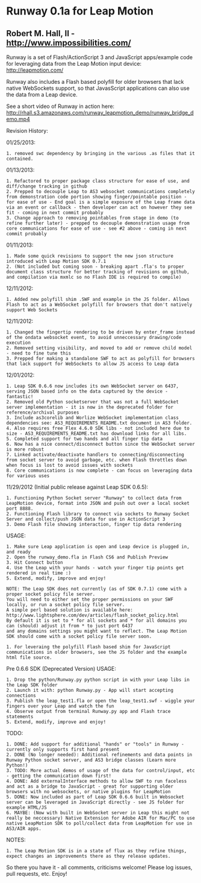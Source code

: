 Runway 0.1a for Leap Motion
===========================
Robert M. Hall, II - http://www.impossibilities.com/
----------------------------------------------------

Runway is a set of Flash/ActionScript 3 and JavaScript apps/example code for leveraging data from the Leap Motion input device: http://leapmotion.com/ 

Runway also includes a Flash based polyfill for older browsers that lack native WebSockets support, so that JavasScript applications can also use the data from a Leap device.

See a short video of Runway in action here:
http://rhall.s3.amazonaws.com/runway_leapmotion_demo/runway_bridge_demo.mp4

Revision History:

01/25/2013:

	1. removed swc dependency by bringing in the various .as files that it contained.


01/13/2013:

	1. Refactored to proper package class structure for ease of use, and diff/change tracking in github
	2. Prepped to decouple Leap to AS3 websocket communications completely from demonstration code portion showing finger/pointable position - for ease of use - End goal is a simple exposure of the Leap frame data via an event or callback - then developer can act on however they see fit - coming in next commit probably
	3. Change approach to removing pointables from stage in demo (to refine further later) - prepped to decouple demonstration usage from core communications for ease of use - see #2 above - coming in next commit probably

01/11/2013:

	1. Made some quick revisions to support the new json structure introduced with Leap Motion SDK 0.7.1
	2. (Not included but coming soon - breaking apart .fla's to proper document class structure for better tracking of revisions on github, and compilation via mxmlc so no Flash IDE is required to compile)
	
12/11/2012:

	1. Added new polyfill shim .SWF and example in the JS folder. Allows Flash to act as a WebSocket polyfill for browsers that don't natively support Web Sockets

12/11/2012:
	
	1. Changed the fingertip rendering to be driven by enter_frame instead of the ondata websocket event, to avoid unneccessary drawing/code execution
	2. Removed setting visibility, and moved to add or remove child model - need to fine tune this
	3. Prepped for making a standalone SWF to act as polyfill for browsers that lack support for WebSockets to allow JS access to Leap data

12/01/2012: 

	1. Leap SDK 0.6.6 now includes its own WebSocket server on 6437, serving JSON based info on the data captured by the device - fantastic!
	2. Removed old Python socketserver that was not a full WebSocket server implementation - it is now in the deprecated folder for reference/archival purposes
	3. Include as3corelib and Worlize WebSocket implementation class dependencies see: AS3_REQUIREMENTS_README.txt document in AS3 folder.
	4. Also requires free Flex 4.6.0 SDK libs - not included here due to size - AS3_REQUIREMENTS_README.txt has download links for all libs.
	5. Completed support for two hands and all finger tip data
	6. Now has a nice connect/disconnect button since the WebSocket server is more robust
	7. Linked activate/deactivate handlers to connecting/disconnecting from socket server to avoid garbage, etc. when Flash throttles down when focus is lost to avoid issues with sockets
	8. Core communications is now complete - can focus on leveraging data for various uses


11/29/2012 (Initial public release against Leap SDK 0.6.5):

	1. Functioning Python Socket server "Runway" to collect data from LeapMotion device, format into JSON and push out over a local socket port 8888.
	2. Functioning Flash library to connect via sockets to Runway Socket Server and collect/push JSON data for use in ActionScript 3
	3. Demo Flash file showing interaction, finger tip data rendering

USAGE:	

	1. Make sure Leap application is open and Leap device is plugged in, and ready
	2. Open the runway_demo.fla in Flash CS6 and Publish Preview
	3. Hit Connect button
	4. Use the Leap with your hands - watch your finger tip points get rendered in real time :) 
	5. Extend, modify, improve and enjoy!
	
	NOTE: The Leap SDK does not currently (as of SDK 0.7.1) come with a proper socket policy file server.
	You will need to either set the proper permissions on your SWF locally, or run a socket policy file server.
	A simple perl based solution is available here: http://www.lightsphere.com/dev/articles/flash_socket_policy.html
	By default it is set to * for all sockets and * for all domains you can (should) adjust it from * to just port 6437
	and any domains settings you might want to reflect. The Leap Motion SDK should come with a socket policy file server soon.

	1. For leveraing the polyfill Flash based shim for JavaScript communications in older browsers, see the JS folder and the example html file source.
	
Pre 0.6.6 SDK (Deprecated Version) USAGE:

	1. Drop the python/Runway.py python script in with your Leap libs in the Leap SDK folder
	2. Launch it with: python Runway.py - App will start accepting connections
	3. Publish the leap_test1.fla or open the leap_test1.swf - wiggle your fingers over your Leap and watch the fun
	4. Observe output from terminal Runway.py app and Flash trace statements
	5. Extend, modify, improve and enjoy!
	
TODO:

	1. DONE: Add support for additional "hands" or "tools" in Runway - currently only supports first hand present
	2. DONE (No longer needed): Additional refinements and data points in Runway Python socket server, and AS3 bridge classes (Learn more Python!)
	3. TODO: More actual demos of usage of the data for control/input, etc - getting the communication down first!
	4. DONE: Add externalInterface methods to allow SWF to run faceless and act as a bridge to JavaScript - great for supporting older browsers with no websockets, or native plugins for LeapMotion
	5. DONE: Now included as part of Leap SDK 0.6.6 built in Websocket server can be leveraged in JavaScript directly - see JS folder for example HTML/JS
	6. MAYBE: (Now with built in WebSocket server in Leap this might not really be neccessary) Native Extension for Adobe AIR for Mac/PC to use native LeapMotion SDK to poll/collect data from LeapMotion for use in AS3/AIR apps.
	
NOTES:

	1. The Leap Motion SDK is in a state of flux as they refine things, expect changes an improvements there as they release updates.
	
So there you have it - all comments, criticisms welcome! Please log issues, pull requests, etc. Enjoy!	
		
